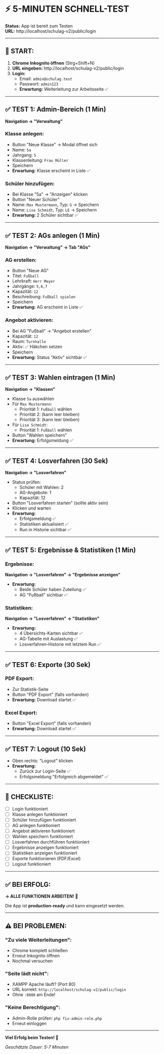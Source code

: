 # ⚡ 5-MINUTEN SCHNELL-TEST

**Status:** App ist bereit zum Testen  
**URL:** http://localhost/schulag-v2/public/login

---

## 🚀 **START:**

1. **Chrome Inkognito öffnen** (Strg+Shift+N)
2. **URL eingeben:** http://localhost/schulag-v2/public/login
3. **Login:**
   - Email: `admin@schulag.test`
   - Passwort: `admin123`
   - **Erwartung:** Weiterleitung zur Arbeitsseite ✅

---

## ✅ **TEST 1: Admin-Bereich (1 Min)**

**Navigation → "Verwaltung"**

### Klasse anlegen:
- Button "Neue Klasse" → Modal öffnet sich
- Name: `5a`
- Jahrgang: `5`
- Klassenleitung: `Frau Müller`
- Speichern
- **Erwartung:** Klasse erscheint in Liste ✅

### Schüler hinzufügen:
- Bei Klasse "5a" → "Anzeigen" klicken
- Button "Neuer Schüler"
- Name: `Max Mustermann`, Typ: `G` → Speichern
- Name: `Lisa Schmidt`, Typ: `LE` → Speichern
- **Erwartung:** 2 Schüler sichtbar ✅

---

## ✅ **TEST 2: AGs anlegen (1 Min)**

**Navigation → "Verwaltung" → Tab "AGs"**

### AG erstellen:
- Button "Neue AG"
- Titel: `Fußball`
- Lehrkraft: `Herr Meyer`
- Jahrgänge: `5,6,7`
- Kapazität: `12`
- Beschreibung: `Fußball spielen`
- Speichern
- **Erwartung:** AG erscheint in Liste ✅

### Angebot aktivieren:
- Bei AG "Fußball" → "Angebot erstellen"
- Kapazität: `12`
- Raum: `Turnhalle`
- Aktiv: ✅ Häkchen setzen
- Speichern
- **Erwartung:** Status "Aktiv" sichtbar ✅

---

## ✅ **TEST 3: Wahlen eintragen (1 Min)**

**Navigation → "Klassen"**

- Klasse `5a` auswählen
- Für `Max Mustermann`:
  - Priorität 1: `Fußball` wählen
  - Priorität 2: (kann leer bleiben)
  - Priorität 3: (kann leer bleiben)
- Für `Lisa Schmidt`:
  - Priorität 1: `Fußball` wählen
- Button "Wahlen speichern"
- **Erwartung:** Erfolgsmeldung ✅

---

## ✅ **TEST 4: Losverfahren (30 Sek)**

**Navigation → "Losverfahren"**

- Status prüfen:
  - Schüler mit Wahlen: 2
  - AG-Angebote: 1
  - Kapazität: 12
- Button "Losverfahren starten" (sollte aktiv sein)
- Klicken und warten
- **Erwartung:** 
  - Erfolgsmeldung ✅
  - Statistiken aktualisiert ✅
  - Run in Historie sichtbar ✅

---

## ✅ **TEST 5: Ergebnisse & Statistiken (1 Min)**

### Ergebnisse:
**Navigation → "Losverfahren" → "Ergebnisse anzeigen"**
- **Erwartung:** 
  - Beide Schüler haben Zuteilung ✅
  - AG "Fußball" sichtbar ✅

### Statistiken:
**Navigation → "Losverfahren" → "Statistiken"**
- **Erwartung:**
  - 4 Übersichts-Karten sichtbar ✅
  - AG-Tabelle mit Auslastung ✅
  - Losverfahren-Historie mit letztem Run ✅

---

## ✅ **TEST 6: Exporte (30 Sek)**

### PDF Export:
- Zur Statistik-Seite
- Button "PDF Export" (falls vorhanden)
- **Erwartung:** Download startet ✅

### Excel Export:
- Button "Excel Export" (falls vorhanden)
- **Erwartung:** Download startet ✅

---

## ✅ **TEST 7: Logout (10 Sek)**

- Oben rechts: "Logout" klicken
- **Erwartung:** 
  - Zurück zur Login-Seite ✅
  - Erfolgsmeldung "Erfolgreich abgemeldet" ✅

---

## 🎯 **CHECKLISTE:**

- [ ] Login funktioniert
- [ ] Klasse anlegen funktioniert
- [ ] Schüler hinzufügen funktioniert
- [ ] AG anlegen funktioniert
- [ ] Angebot aktivieren funktioniert
- [ ] Wahlen speichern funktioniert
- [ ] Losverfahren durchführen funktioniert
- [ ] Ergebnisse anzeigen funktioniert
- [ ] Statistiken anzeigen funktioniert
- [ ] Exporte funktionieren (PDF/Excel)
- [ ] Logout funktioniert

---

## ✅ **BEI ERFOLG:**

**→ ALLE FUNKTIONEN ARBEITEN!** 🎉

Die App ist **production-ready** und kann eingesetzt werden.

---

## ⚠️ **BEI PROBLEMEN:**

### "Zu viele Weiterleitungen":
- Chrome komplett schließen
- Erneut Inkognito öffnen
- Nochmal versuchen

### "Seite lädt nicht":
- XAMPP Apache läuft? (Port 80)
- URL korrekt: `http://localhost/schulag-v2/public/login`
- Ohne `:8080` am Ende!

### "Keine Berechtigung":
- Admin-Rolle prüfen: `php fix-admin-role.php`
- Erneut einloggen

---

**Viel Erfolg beim Testen! 🚀**

*Geschätzte Dauer: 5-7 Minuten*


